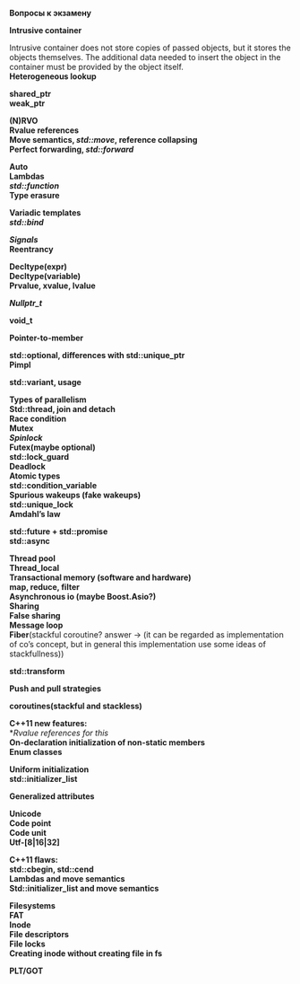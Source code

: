 **Вопросы к экзамену**

**Intrusive container**

Intrusive container does not store copies of passed objects, but it stores the objects themselves. The additional data needed to insert the object in the container must be provided by the object itself.  
**Heterogeneous lookup**

**shared_ptr**  
**weak_ptr**

**(N)RVO**  
**Rvalue references**  
**Move semantics, _std::move_, reference collapsing**  
**Perfect forwarding, _std::forward_**

**Auto**  
**Lambdas**  
**_std::function_**  
**Type erasure**

**Variadic templates**  
**_std::bind_**

**_Signals_**  
**Reentrancy**

**Decltype(expr)**  
**Decltype(variable)**  
**Prvalue, xvalue, lvalue**

**_Nullptr_t_**

**void_t**

**Pointer-to-member**

**std::optional, differences with std::unique_ptr**  
**Pimpl**

**std::variant, usage**

**Types of parallelism**  
**Std::thread, join and detach**  
**Race condition**  
**Mutex**  
**_Spinlock_**  
**Futex(maybe optional)**  
**std::lock_guard**  
**Deadlock**  
**Atomic types**  
**std::condition_variable**  
**Spurious wakeups (fake wakeups)**  
**std::unique_lock**  
**Amdahl’s law**

**std::future + std::promise**  
**std::async**  
  
**Thread pool**  
**Thread_local**  
**Transactional memory (software and hardware)**  
**map, reduce, filter**  
**Asynchronous io (maybe Boost.Asio?)**  
**Sharing**  
**False sharing**  
**Message loop**  
**Fiber**(stackful coroutine? answer -> (it can be regarded as implementation of co’s concept, but in general this implementation use some ideas of stackfullness))

**std::transform**

**Push and pull strategies**

**coroutines(stackful and stackless)**

**C++11 new features:**  
**Rvalue references for *this**  
**On-declaration initialization of non-static members**  
**Enum classes**

**Uniform initialization**  
**std::initializer_list**

**Generalized attributes**

**Unicode**  
**Code point**  
**Code unit**  
**Utf-[8|16|32]**

**С++11 flaws:**  
**std::cbegin, std::cend**  
**Lambdas and move semantics**  
**Std::initializer_list and move semantics**

**Filesystems**  
**FAT**  
**Inode**  
**File descriptors**  
**File locks**  
**Creating inode without creating file in fs**

**PLT/GOT**
<!--stackedit_data:
eyJoaXN0b3J5IjpbMjAzNDUzOTc1MywtMjA4ODc0NjYxMl19
-->